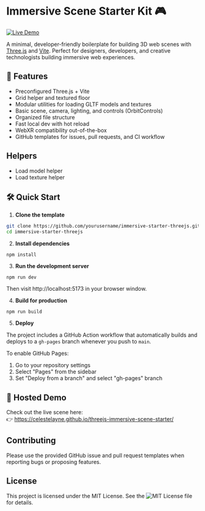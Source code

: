 # Immersive Scene Starter Kit 🎮

[![Live Demo](https://img.shields.io/badge/demo–online-blue.svg)](https://celestelayne.github.io/threejs-immersive-scene-starter/)

A minimal, developer-friendly boilerplate for building 3D web scenes with [Three.js](https://threejs.org/) and [Vite](https://vitejs.dev/). Perfect for designers, developers, and creative technologists building immersive web experiences.

## 🚀 Features
- Preconfigured Three.js + Vite
- Grid helper and textured floor
- Modular utilities for loading GLTF models and textures
- Basic scene, camera, lighting, and controls (OrbitControls)
- Organized file structure
- Fast local dev with hot reload
- WebXR compatibility out-of-the-box
- GitHub templates for issues, pull requests, and CI workflow

## Helpers
- Load model helper
- Load texture helper

## 🛠️ Quick Start

1. **Clone the template**
```bash
git clone https://github.com/yourusername/immersive-starter-threejs.git
cd immersive-starter-threejs
```
2. **Install dependencies**
```
npm install
```
3. **Run the development server**
```
npm run dev
```
Then visit http://localhost:5173 in your browser window.

4. **Build for production**
```
npm run build
```
5. **Deploy**

The project includes a GitHub Action workflow that automatically builds and deploys to a `gh-pages` branch whenever you push to `main`.

To enable GitHub Pages:
1. Go to your repository settings
2. Select "Pages" from the sidebar
3. Set "Deploy from a branch" and select "gh-pages" branch

## 🔗 Hosted Demo

Check out the live scene here:  
👉 https://celestelayne.github.io/threejs-immersive-scene-starter/

## Contributing
Please use the provided GitHub issue and pull request templates when reporting bugs or proposing features.

## License
This project is licensed under the MIT License. See the ![MIT License](https://img.shields.io/badge/license-MIT-green.svg) file for details.
